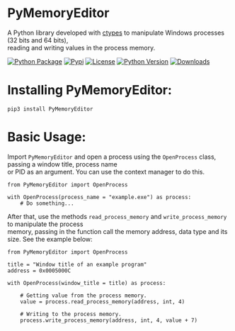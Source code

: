 # PyMemoryEditor

A Python library developed with [ctypes](https://docs.python.org/3/library/ctypes.html) to manipulate Windows processes (32 bits and 64 bits), <br>
reading and writing values in the process memory.

[![Python Package](https://github.com/JeanExtreme002/PyMemoryEditor/actions/workflows/python-package.yml/badge.svg)](https://github.com/JeanExtreme002/PyMemoryEditor/actions/workflows/python-package.yml)
[![Pypi](https://img.shields.io/pypi/v/PyMemoryEditor)](https://pypi.org/project/PyMemoryEditor/)
[![License](https://img.shields.io/pypi/l/PyMemoryEditor)](https://pypi.org/project/PyMemoryEditor/)
[![Python Version](https://img.shields.io/badge/python-3.6%20%7C%203.7%20%7C%203.8-blue)](https://pypi.org/project/PyMemoryEditor/)
[![Downloads](https://static.pepy.tech/personalized-badge/pymemoryeditor?period=total&units=international_system&left_color=grey&right_color=orange&left_text=Downloads)](https://pypi.org/project/PyMemoryEditor/)

# Installing PyMemoryEditor:
```
pip3 install PyMemoryEditor
```

# Basic Usage:

Import `PyMemoryEditor` and open a process using the `OpenProcess` class, passing a window title, process name <br>
or PID as an argument. You can use the context manager to do this.

```
from PyMemoryEditor import OpenProcess

with OpenProcess(process_name = "example.exe") as process:
    # Do something...
```

After that, use the methods `read_process_memory` and `write_process_memory` to manipulate the process <br>
memory, passing in the function call the memory address, data type and its size. See the example below:

```
from PyMemoryEditor import OpenProcess

title = "Window title of an example program"
address = 0x0005000C

with OpenProcess(window_title = title) as process:

    # Getting value from the process memory.
    value = process.read_process_memory(address, int, 4)

    # Writing to the process memory.
    process.write_process_memory(address, int, 4, value + 7)
```
